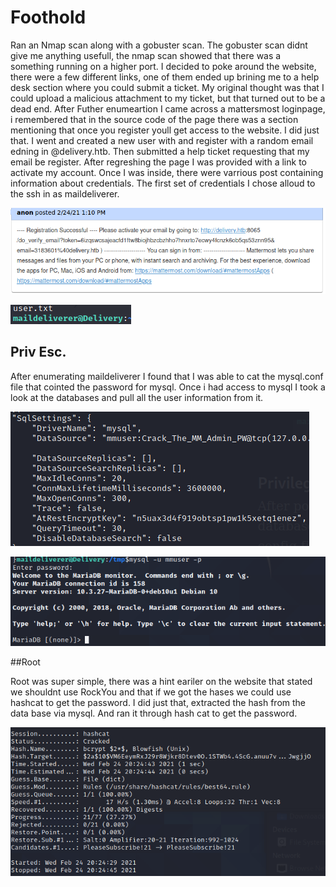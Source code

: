 # Foothold

Ran an Nmap scan along with a gobuster scan. The gobuster scan didnt give me anything usefull, the nmap scan showed that there was a something running on a higher port. I decided to poke around the website, there were a few different links, one of them ended up brining me to a help desk section where you could submit a ticket. My original thought was that I could upload a malicious attachment to my ticket, but that turned out to be a dead end. After Futher enumeartion I came across a mattersmost loginpage, i remembered that in the source code of the page there was a section mentioning that once you register youll get access to the website. I did just that. I went and created a new user with and register with a random email edning in @delivery.htb. Then submitted a help ticket requesting that my email be register. After regreshing the page I was provided with a link to activate my account. Once I was inside, there were varrious post containing information about credentials. The first set of credentials I chose alloud to the ssh in as maildeliverer.

![Registration.png](/delivery/images/registration.png)

![SSH](/delivery/images/user.png)

## Priv Esc.

After enumerating maildeliverer I found that I was able to cat the mysql.conf file that cointed the password for mysql. Once i had access to mysql I took a look at the databases and pull all the user information from it. 

![SQL](/delivery/images/sqlsettings.png)

![SQL-Login](/delivery/images/sqllogin.png)

##Root

Root was super simple, there was a hint eariler on the website that stated we shouldnt use RockYou and that if we got the hases we could use hashcat to get the password. I did just that, extracted the hash from the data base via mysql. And ran it through hash cat to get the password.

![Hashcat](/delivery/images/hashcat.png)
